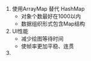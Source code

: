 [性能优化教程]: https://nanchen2251.github.io/2017/09/12/%E8%BF%99%E5%8F%AF%E8%83%BD%E6%98%AF%E6%9C%80%E5%A5%BD%E7%9A%84%E6%80%A7%E8%83%BD%E4%BC%98%E5%8C%96%E6%95%99%E7%A8%8B%EF%BC%88%E4%B8%80%EF%BC%89/#more	"性能优化教程"

1. 使用ArrayMap 替代 HashMap 
   - 对象个数最好在1000以内
   - 数据组织形式包含Map结构
2. UI性能
   - 减少绘图等待时间
   - 使帧率更加平稳、连贯
3. 